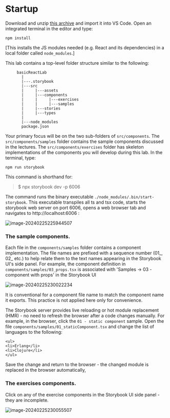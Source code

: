 # Startup

Download and unzip [this archive][code] and import it into VS Code. Open an integrated terminal in the editor and type:

~~~
npm install
~~~
[This installs the JS modules needed (e.g. React and its dependencies) in a local folder called `node_modules`.]

This lab contains a top-level folder structure similar to the following:
~~~
     basicReactLab
       |
       |---.storybook
       |---src
       |     |---assets
       |     |---components
       |     |     |---exercises
       |     |     |---samples
       |     |---stories
       |     |---types
       |
       |---node_modules
       package.json
~~~
Your primary focus will be on the two sub-folders of `src/components`. The `src/components/samples` folder contains the sample components discussed in the lectures. The `src/components/exercises` folder has skeleton implementations of the components you will develop during this lab. In the terminal, type:
~~~
npm run storybook
~~~
This command is shorthand for:
>$ npx storybook dev -p 6006

The command runs the binary executable `./node_modules/.bin/start-storybook`. This executable transpiles all ts and tsx code, starts the storybook web server on port 6006, opens a web browser tab and navigates to http://localhost:6006 :

![image-20240225225944507](./img/image-20240225225944507.png) 

### The sample components.

Each file in the `components/samples` folder contains a component implementation. The file names are prefixed with a sequence number (01_, 02_ etc.) to help relate them to the text names appearing in the Storybook UI's side panel. For example, the component definition in `components/samples/03_props.tsx` is associated with  'Samples -> 03 - component with props' in the Storybook UI

![image-20240225230022234](./img/image-20240225230022234.png) 

It is conventional for a component file name to match the component name it exports. This practice is not applied here only for convenience.

The Storybook server provides live reloading or hot module replacement (HMR) - no need to refresh the browser after a code changes manually. For example, in the browser, click the `01 - static component` sample. Open the file `components/samples/01_staticComponent.tsx` and change the list of languages to the following:
~~~
<ul>
<li>Erlang</li>
<li>Clojure</li>
</ul>  
~~~
Save the change and return to the browser - the changed module is replaced in the browser automatically,

### The exercises components.

Click on any of the exercise components in the Storybook UI side panel - they are incomplete.

![image-20240225230055507](./img/image-20240225230055507.png) 

[code]: ./archives/archive-2.zip
[storybook]: ./img/storybook.png
[numbers]: ./img/numbers.png
[exercises]: ./img/exercises.png


